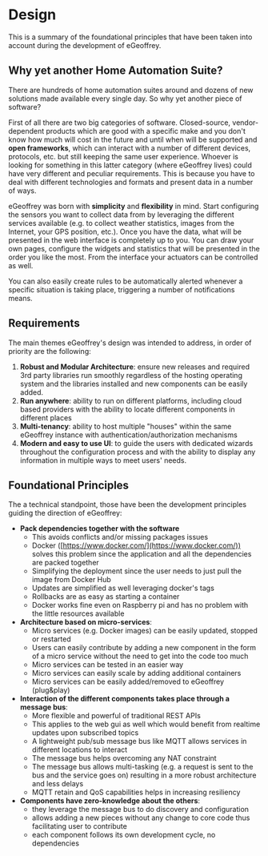 # Design

This is a summary of the foundational principles that have been taken into account during the development of eGeoffrey.

## Why yet another Home Automation Suite?

There are hundreds of home automation suites around and dozens of new solutions made available every single day. So why yet another piece of software? 

First of all there are two big categories of software. Closed-source, vendor-dependent products which are good with a specific make and you don't know how much will cost in the future and until when will be supported and **open frameworks**, which can interact with a number of different devices, protocols, etc. but still keeping the same user experience. Whoever is looking for something in this latter category (where eGeoffrey lives) could have very different and peculiar requirements. This is because you have to deal with different technologies and formats and present data in a number of ways. 

eGeoffrey was born with **simplicity** and **flexibility** in mind. Start configuring the sensors you want to collect data from by leveraging the different services available (e.g. to collect weather statistics, images from the Internet, your GPS position, etc.). Once you have the data, what will be presented in the web interface is completely up to you. You can draw your own pages, configure the widgets and statistics that will be presented in the order you like the most. From the interface your actuators can be controlled as well.

You can also easily create rules to be automatically alerted whenever a specific situation is taking place, triggering a number of notifications means.

## Requirements

The main themes eGeoffrey's design was intended to address, in order of priority are the following:

1. **Robust and Modular Architecture**: ensure new releases and required 3rd party libraries run smoothly regardless of the hosting operating system and the libraries installed and new components can be easily added. 
2. **Run anywhere**: ability to run on different platforms, including cloud based providers with the ability to locate different components in different places
3. **Multi-tenancy**: ability to host multiple "houses" within the same eGeoffrey instance with authentication/authorization mechanisms
4. **Modern and easy to use UI**: to guide the users with dedicated wizards throughout the configuration process and with the ability to display any information in multiple ways to meet users' needs.

## Foundational Principles

The a technical standpoint, those have been the development principles guiding the direction of eGeoffrey:

* **Pack dependencies together with the software**
    * This avoids conflicts and/or missing packages issues
    * Docker ([https://www.docker.com/](https://www.docker.com/)) solves this problem since the application and all the dependencies are packed together
    * Simplifying the deployment since the user needs to just pull the image from Docker Hub
    * Updates are simplified as well leveraging docker's tags
    * Rollbacks are as easy as starting a container
    * Docker works fine even on Raspberry pi and has no problem with the little resources available
* **Architecture based on micro-services**:
    * Micro services (e.g. Docker images) can be easily updated, stopped or restarted
    * Users can easily contribute by adding a new component in the form of a micro service without the need to get into the code too much
    * Micro services can be tested in an easier way
    * Micro services can easily scale by adding additional containers
    * Micro services can be easily added/removed to eGeoffrey (plug&play)
* **Interaction of the different components takes place through a message bus**:
    * More flexible and powerful of traditional REST APIs
    * This applies to the web gui as well which would benefit from realtime updates upon subscribed topics
    * A lightweight pub/sub message bus like MQTT allows services in different locations to interact
    * The message bus helps overcoming any NAT constraint
    * The message bus allows multi-tasking (e.g. a request is sent to the bus and the service goes on) resulting in a more robust architecture and less delays
    * MQTT retain and QoS capabilities helps in increasing resiliency
* **Components have zero-knowledge about the others**:
    * they leverage the message bus to do discovery and configuration
    * allows adding a new pieces without any change to core code thus facilitating user to contribute
    * each component follows its own development cycle, no dependencies


